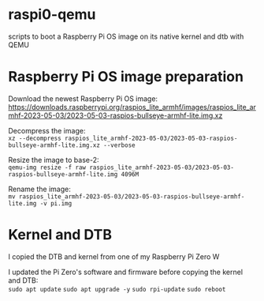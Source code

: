 # raspi0-qemu
scripts to boot a Raspberry Pi OS image on its native kernel and dtb with QEMU

# Raspberry Pi OS image preparation

Download the newest Raspberry Pi OS image: <br />
https://downloads.raspberrypi.org/raspios_lite_armhf/images/raspios_lite_armhf-2023-05-03/2023-05-03-raspios-bullseye-armhf-lite.img.xz

Decompress the image: <br />
``xz --decompress raspios_lite_armhf-2023-05-03/2023-05-03-raspios-bullseye-armhf-lite.img.xz --verbose``

Resize the image to base-2: <br />
``qemu-img resize -f raw raspios_lite_armhf-2023-05-03/2023-05-03-raspios-bullseye-armhf-lite.img 4096M``

Rename the image: <br />
``mv raspios_lite_armhf-2023-05-03/2023-05-03-raspios-bullseye-armhf-lite.img -v pi.img``

# Kernel and DTB
I copied the DTB and kernel from one of my Raspberry Pi Zero W

I updated the Pi Zero's software and firmware before copying the kernel and DTB: <br />
``sudo apt update``
``sudo apt upgrade -y``
``sudo rpi-update``
``sudo reboot``
